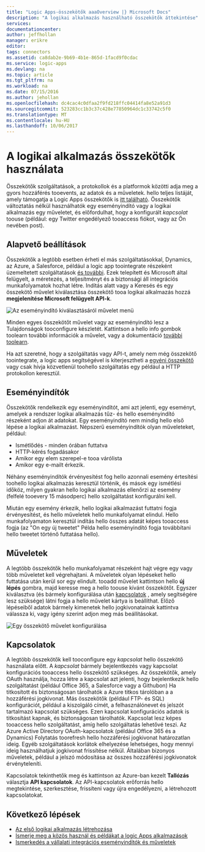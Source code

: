 ```yaml
---
title: "Logic Apps-összekötők aaaOverview |} Microsoft Docs"
description: "A logikai alkalmazás használható összekötők áttekintése"
services: 
documentationcenter: 
author: jeffhollan
manager: erikre
editor: 
tags: connectors
ms.assetid: ca8dab2e-9b69-4b1e-865d-1facd9f0cdac
ms.service: logic-apps
ms.devlang: na
ms.topic: article
ms.tgt_pltfrm: na
ms.workload: na
ms.date: 07/15/2016
ms.author: jehollan
ms.openlocfilehash: dc4cac4c0dfaa2f9fd218ffc04414fa8e52a91d3
ms.sourcegitcommit: 523283cc1b3c37c428e77850964dc1c33742c5f0
ms.translationtype: MT
ms.contentlocale: hu-HU
ms.lasthandoff: 10/06/2017
---
```

# <a name="using-connectors-in-a-logic-app"></a>A logikai alkalmazás összekötők használata
Összekötők szolgáltatások, a protokollok és a platformok közötti adja meg a gyors hozzáférés tooevents, az adatok és a műveletek.  hello teljes listáját, amely támogatja a Logic Apps összekötők is [itt található](apis-list.md).  Összekötők változtatás nélkül használhatók egy eseményindító vagy a logikai alkalmazás egy műveletet, és előfordulhat, hogy a konfigurált *kapcsolat* toouse (például: egy Twitter engedélyező tooaccess fiókot, vagy az Ön nevében post).

## <a name="basics"></a>Alapvető beállítások
Összekötők a legtöbb esetben érheti el más szolgáltatásokkal, Dynamics, az Azure, a Salesforce, például a logic app toointegrate részeként üzemeltetett szolgáltatások [és további](apis-list.md).  Ezek telepített és Microsoft által felügyelt, a méretezés, a teljesítményt és a biztonsági áll integrációs munkafolyamatok hozhat létre.  Indítás alatt vagy a Keresés és egy összekötő művelet kiválasztása összekötő tooa logikai alkalmazás hozzá **megjelenítése Microsoft felügyelt API-k**.

![Az eseményindító kiválasztásáról művelet menü][1]

Minden egyes összekötőt művelet vagy az eseményindító lesz a Tulajdonságok tooconfigure készletét.  Kattintson a hello info gombok toolearn további információk a művelet, vagy a dokumentáció [további toolearn](apis-list.md).

Ha azt szeretné, hogy a szolgáltatás vagy API-t, amely nem még összekötő toointegrate, a logic apps segítségével is kiterjesztheti a [egyéni összekötő](../logic-apps/logic-apps-create-api-app.md) vagy csak hívja közvetlenül toohello szolgáltatás egy például a HTTP protokollon keresztül.

## <a name="triggers"></a>Eseményindítók
Összekötők rendelkezik egy eseményindítót, ami azt jelenti, egy eseményt, amelyek a rendszer logikai alkalmazás tűz- és hello eseményindító részeként adjon át adatokat.  Egy eseményindító nem mindig hello első lépése a logikai alkalmazást.  Népszerű eseményindítók olyan műveleteket, például:

* Ismétlődés - minden órában futtatva
* HTTP-kérés fogadásakor
* Amikor egy elem szerepel-e tooa várólista
* Amikor egy e-mailt érkezik.

Néhány eseményindítók érvényesítést fog hello azonnali esemény értesítési toohello logikai alkalmazás keresztül történik, és mások egy ismétlési időköz, milyen gyakran hello logikai alkalmazás ellenőrzi az esemény (felfelé tooevery 15 másodperc) hello szolgáltatást konfigurálni kell.  

Miután egy esemény érkezik, hello logikai alkalmazást futtatni fogja érvényesítést, és hello műveletek hello munkafolyamat elindul.  Hello munkafolyamaton keresztül indítás hello összes adatát képes tooaccess fogja (az "On egy új tweetet" Példa hello eseményindító fogja továbbítani hello tweetet történő futtatása hello).

## <a name="actions"></a>Műveletek
A legtöbb összekötők hello munkafolyamat részeként hajt végre egy vagy több műveletet kell végrehajtani.  A műveletek olyan lépéseket hello futtatása után kerül sor egy elindult.  tooadd művelet kattintson hello **új lépés** gombra, majd keresse meg a hello toouse kívánt összekötőt.  Egyszer kiválasztva (és bármely konfigurálása után [kapcsolatok](#connections) , amely segítségére lesz szüksége) látni fogja a hello művelet kártya is beállíthat.  Előző lépéseiből adatok bármely kimenetek hello jogkivonatainak kattintva válassza ki, vagy igény szerint adjon meg más beállításokat.

![Egy összekötő művelet konfigurálása][2]

## <a name="connections"></a>Kapcsolatok
A legtöbb összekötők kell tooconfigure egy *kapcsolat* hello összekötő használata előtt.  A *kapcsolat* bármely bejelentkezés vagy kapcsolat konfigurációs tooaccess hello összekötő szükséges.  Az összekötők, amely OAuth használja, hozza létre a kapcsolat azt jelenti, hogy bejelentkezik hello szolgáltatást (például Office 365, a Salesforce vagy a Githubon) Ha titkosított és biztonságosan tárolhatók a Azure titkos tárolóban a a hozzáférési jogkivonat.  Más összekötők (például FTP- és SQL) konfigurációt, például a kiszolgáló címét, a felhasználónevet és jelszót tartalmazó kapcsolat szükséges.  Ezen kapcsolat konfigurációs adatok is titkosítást kapnak, és biztonságosan tárolhatók.  Kapcsolat lesz képes tooaccess hello szolgáltatást, amíg hello szolgáltatás lehetővé teszi.  Az Azure Active Directory OAuth-kapcsolatok (például Office 365 és a Dynamics) Folytatás toorefresh hello hozzáférési jogkivonat határozatlan ideig.  Egyéb szolgáltatások korlátok elhelyezése lehetséges, hogy mennyi ideig használhatjuk jogkivonat frissítése nélkül.  Általában bizonyos műveletek, például a jelszó módosítása az összes hozzáférési jogkivonatok érvényteleníti.  

Kapcsolatok tekinthetők meg és kattintson az Azure-ban kezelt **Tallózás** választja **API kapcsolatok**.  Az API-kapcsolatok erőforrás hello megtekintése, szerkesztése, frissíteni vagy újra engedélyezni, a létrehozott kapcsolatokat.

## <a name="next-steps"></a>Következő lépések
* [Az első logikai alkalmazás létrehozása](../logic-apps/logic-apps-create-a-logic-app.md)
* [Ismerje meg a közös használ és példákat a logic Apps alkalmazások](../logic-apps/logic-apps-examples-and-scenarios.md)
* [Ismerkedés a vállalati integrációs eseményindítók és műveletek](../logic-apps/logic-apps-enterprise-integration-overview.md)

<!--Image References -->
[1]: ./media/connectors-overview/addAction.png
[2]: ./media/connectors-overview/configureAction.png
